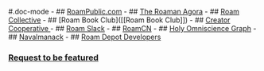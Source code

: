 #.doc-mode
    - ## [RoamPublic.com](https://www.roampublic.com/all-texts/)
    - ## [The Roaman Agora](https://roamresearch.com/#/app/The-Roaman-Agora/page/wujSyfjAu)
    - ## [Roam Collective](https://roamresearch.com/#/app/Roam-Collective/page/MorTyZR-2)
        - ## [Roam Book Club]([[Roam Book Club]])
        - ## [Creator Cooperative ](https://roamresearch.com/#/app/Creator-Cooperative)
    - ## [Roam Slack](https://roamresearch.com/#/app/roam-slack)
        - ## [RoamCN](https://roamresearch.com/#/app/RoamCN)
        - ## [Holy Omniscience Graph](https://roamresearch.com/#/app/holy-omniscience/page/c3Z8Q3cb_)
    - ## [Navalmanack](https://roamresearch.com/#/app/Navalmanack)
    - ## [Roam Depot Developers](https://roamresearch.com/#/app/roam-depot-developers)

### [Request to be featured](typeform)

